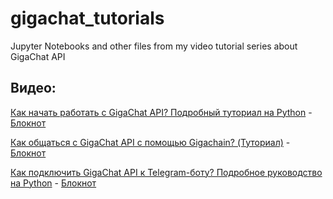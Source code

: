 # gigachat_tutorials
Jupyter Notebooks and other files from my video tutorial series about GigaChat API

## Видео:
[Как начать работать с GigaChat API? Подробный туториал на Python](https://youtu.be/DfT_xXDQyCQ) - [Блокнот](https://github.com/trashchenkov/gigachat_tutorials/blob/main/%D0%B3%D0%B8%D0%B3%D0%B0%D1%87%D0%B0%D1%82_%D1%81%D0%BA%D1%80%D0%B8%D0%BD%D0%BA%D0%B0%D1%81%D1%82.ipynb)

[Как общаться с GigaChat API с помощью Gigachain? (Туториал)](https://youtu.be/eo5LyjRobic) - [Блокнот](https://github.com/trashchenkov/gigachat_tutorials/blob/main/%D0%B3%D0%B8%D0%B3%D0%B0%D1%87%D0%B5%D0%B9%D0%BD.ipynb)

[Как подключить GigaChat API к Telegram-боту? Подробное руководство на Python](https://www.youtube.com/channel/UCy1DvXLqLTprBsna3WGL7wA) - [Блокнот](https://github.com/trashchenkov/gigachat_tutorials/blob/main/Telegram.ipynb)



